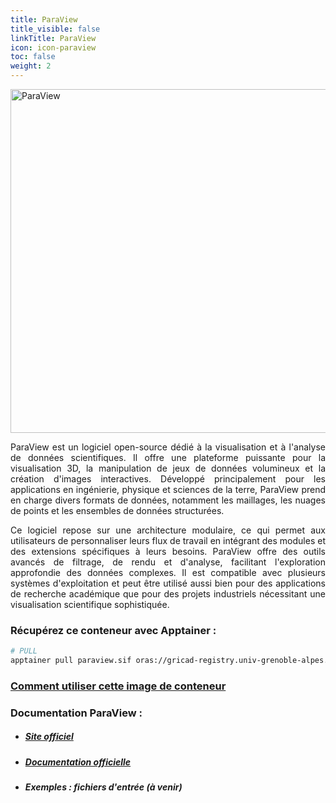 ```yaml
---
title: ParaView
title_visible: false
linkTitle: ParaView
icon: icon-paraview
toc: false
weight: 2
---
```




<a href="https://www.paraview.org/" target="_blank"><img alt="ParaView" class="logo-paraview" width="550px"/></a>



<div align="justify">

ParaView est un logiciel open-source dédié à la visualisation et à l'analyse de données scientifiques. Il offre une plateforme puissante pour la visualisation 3D, la manipulation de jeux de données volumineux et la création d'images interactives. Développé principalement pour les applications en ingénierie, physique et sciences de la terre, ParaView prend en charge divers formats de données, notamment les maillages, les nuages de points et les ensembles de données structurées.

Ce logiciel repose sur une architecture modulaire, ce qui permet aux utilisateurs de personnaliser leurs flux de travail en intégrant des modules et des extensions spécifiques à leurs besoins. ParaView offre des outils avancés de filtrage, de rendu et d'analyse, facilitant l'exploration approfondie des données complexes. Il est compatible avec plusieurs systèmes d'exploitation et peut être utilisé aussi bien pour des applications de recherche académique que pour des projets industriels nécessitant une visualisation scientifique sophistiquée.

</div>

<!-- ### Lien de téléchargement direct : {{< inline-svg src="paperclip" height="32px" width="32px" class="svg-inline-custom" >}} ParaView _(à venir)_ -->

### Récupérez ce conteneur avec Apptainer :

```bash
# PULL
apptainer pull paraview.sif oras://gricad-registry.univ-grenoble-alpes.fr/diamond/apptainer/apptainer-singularity-projects/paraview.sif:latest
```

### <a href="/documentation/by-container/paraview">Comment utiliser cette image de conteneur</a>

### Documentation ParaView :

- ##### <a href="https://www.paraview.org/" target="_blank">Site officiel</a>

- ##### <a href="https://www.paraview.org/resources/" target="_blank">Documentation officielle</a>

- ##### Exemples : fichiers d'entrée _(à venir)_